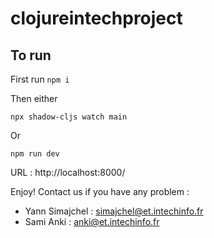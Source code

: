 # clojureintechproject

## To run

First run `npm i`

Then either 

```
npx shadow-cljs watch main
```

Or

```
npm run dev
```

URL : http://localhost:8000/

Enjoy!
Contact us if you have any problem : 
- Yann Simajchel  : simajchel@et.intechinfo.fr
- Sami Anki  : anki@et.intechinfo.fr
